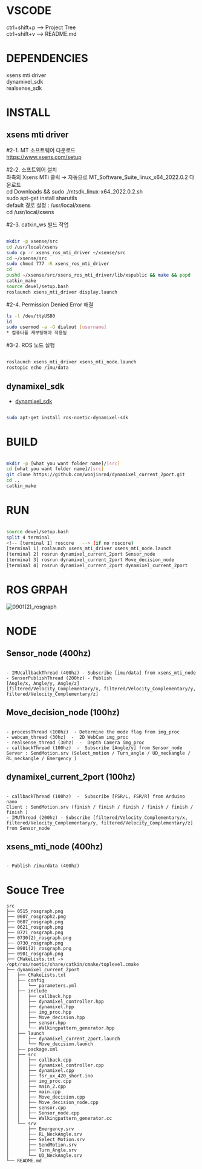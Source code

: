 # VSCODE
ctrl+shift+p --> Project Tree  
ctrl+shift+v --> README.md   


# DEPENDENCIES
xsens mti driver  
dynamixel_sdk  
realsense_sdk

# INSTALL
## xsens mti driver  
#2-1. MT 소프트웨어 다운로드  
https://www.xsens.com/setup  

#2-2. 소프트웨어 설치  
좌측의 Xsens MTi  클릭 → 자동으로 MT_Software_Suite_linux_x64_2022.0.2 다운로드  
cd Downloads && sudo ./mtsdk_linux-x64_2022.0.2.sh  
sudo apt-get install sharutils  
default 경로 설정 : /usr/local/xsens  
cd /usr/local/xsens  

#2-3. catkin_ws 빌드 작업  
```bash

mkdir -p xsense/src
cd /usr/local/xsens  
sudo cp -r xsens_ros_mti_driver ~/xsense/src  
cd ~/xsense/src  
sudo chmod 777 -R xsens_ros_mti_driver  
cd  
pushd ~/xsense/src/xsens_ros_mti_driver/lib/xspublic && make && popd  
catkin_make    
source devel/setup.bash  
roslaunch xsens_mti_driver display.launch  

```

#2-4. Permission Denied Error 해결  
```bash
ls -l /dev/ttyUSB0  
id  
sudo usermod -a -G dialout [username]  
* 컴퓨터를 재부팅해야 적용됨  
```

#3-2. ROS 노드 실행  
```bash  

roslaunch xsens_mti_driver xsens_mti_node.launch  
rostopic echo /imu/data  

```  

## dynamixel_sdk
* [dynamixel_sdk](http://wiki.ros.org/dynamixel_sdk)  
```bash  

sudo apt-get install ros-noetic-dynamixel-sdk

```

# BUILD  
```bash

mkdir -p [what you want folder name]/[src]  
cd [what you want folder name]/[src]  
git clone https://github.com/woojinrnd/dynamixel_current_2port.git  
cd ..  
catkin_make  

```  

# RUN
```bash  

source devel/setup.bash  
split 4 terminal  
<!-- [terminal 1] roscore   --> (if no roscore)  
[terminal 1] roslaunch xsens_mti_driver xsens_mti_node.launch  
[terminal 2] rosrun dynamixel_current_2port Sensor_node  
[terminal 3] rosrun dynamixel_current_2port Move_decision_node  
[terminal 4] rosrun dynamixel_current_2port dynamixel_current_2port  

```  

# ROS GRPAH
![0901(2)_rosgraph](https://github.com/woojinrnd/dynamixel_current_2port/assets/122770475/e200799a-3900-4e65-bb6a-d9b0a7ae3a8f)

# NODE
## Sensor_node  (400hz)  
```

- IMUcallbackThread (400hz) - Subscribe [imu/data] from xsens_mti_node  
- SensorPublishThread (200hz) - Publish  
[Angle/x, Angle/y, Angle/z]    
[filtered/Velocity_Complementary/x, filtered/Velocity_Complementary/y, filtered/Velocity_Complementary/z]  

```

## Move_decision_node  (100hz)
```

- processThread (100hz)  - Determine the mode flag from img_proc    
- webcam_thread (30hz)  -  2D WebCam img_proc  
- realsense_thread (30hz)  -  Depth Camera img_proc  
- callbackThread (100hz)  -  Subscribe [Angle/y] from Sensor_node  
Server : SendMotion.srv (Select_motion / Turn_angle / UD_neckangle / RL_neckangle / Emergency )  

```

## dynamixel_current_2port (100hz)
```

- callbackThread (100hz)  -  Subscribe [FSR/L, FSR/R] from Arduino nano   
Client : SendMotion.srv (finish / finish / finish / finish / finish / finish )    
- IMUThread (200hz) - Subscribe [filtered/Velocity_Complementary/x, filtered/Velocity_Complementary/y, filtered/Velocity_Complementary/z] from Sensor_node  

```

## xsens_mti_node (400hz)
```

- Publish /imu/data (400hz)  

```

# Souce Tree
```
src
├── 0515_rosgraph.png
├── 0607_rosgraph2.png
├── 0607_rosgraph.png
├── 0621_rosgraph.png
├── 0721_rosgraph.png
├── 0730(2)_rosgraph.png
├── 0730_rosgraph.png
├── 0901(2)_rosgraph.png
├── 0901_rosgraph.png
├── CMakeLists.txt -> /opt/ros/noetic/share/catkin/cmake/toplevel.cmake
├── dynamixel_current_2port
│   ├── CMakeLists.txt
│   ├── config
│   │   └── parameters.yml
│   ├── include
│   │   ├── callback.hpp
│   │   ├── dynamixel_controller.hpp
│   │   ├── dynamixel.hpp
│   │   ├── img_proc.hpp
│   │   ├── Move_decision.hpp
│   │   ├── sensor.hpp
│   │   └── Walkingpattern_generator.hpp
│   ├── launch
│   │   ├── dynamixel_current_2port.launch
│   │   └── Move_decision.launch
│   ├── package.xml
│   ├── src
│   │   ├── callback.cpp
│   │   ├── dynamixel_controller.cpp
│   │   ├── dynamixel.cpp
│   │   ├── fsr_ux_420_short.ino
│   │   ├── img_proc.cpp
│   │   ├── main_2.cpp
│   │   ├── main.cpp
│   │   ├── Move_decision.cpp
│   │   ├── Move_decision_node.cpp
│   │   ├── sensor.cpp
│   │   ├── Sensor_node.cpp
│   │   └── Walkingpattern_generator.cc
│   └── srv
│       ├── Emergency.srv
│       ├── RL_NeckAngle.srv
│       ├── Select_Motion.srv
│       ├── SendMotion.srv
│       ├── Turn_Angle.srv
│       └── UD_NeckAngle.srv
└── README.md
```
